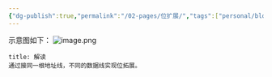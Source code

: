 ```yaml
---
{"dg-publish":true,"permalink":"/02-pages/位扩展/","tags":["personal/blog","计算机组成原理"]}
---
```


示意图如下：
![image.png](https://yelanyanyu-img-bed.oss-cn-hangzhou.aliyuncs.com/img/blog/2024/08/20240820205826.png)
```ad-note
title: 解读
通过接同一根地址线，不同的数据线实现位拓展。
```
